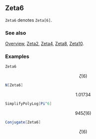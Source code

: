 ## Zeta6

`Zeta6` denotes `Zeta[6]`.

### See also

[Overview](Extra/FeynCalc.md), [Zeta2](Zeta2.md), [Zeta4](Zeta4.md), [Zeta8](Zeta8.md), [Zeta10](Zeta10.md).

### Examples

```mathematica
Zeta6
```

$$\zeta (6)$$

```mathematica
N[Zeta6]
```

$$1.01734$$

```mathematica
SimplifyPolyLog[Pi^6]
```

$$945 \zeta (6)$$

```mathematica
Conjugate[Zeta6]
```

$$\zeta (6)$$
